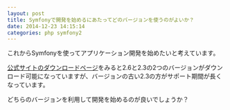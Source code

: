 ```yaml
---
layout: post
title: Symfonyで開発を始めるにあたってどのバージョンを使うのがよいか？
date: 2014-12-23 14:15:14
categories: php symfony2
---
```

<p>これからSymfonyを使ってアプリケーション開発を始めたいと考えています。</p>

<p><a href="http://symfony.com/download" rel="nofollow">公式サイトのダウンロードページ</a>をみると2.6と2.3の2つのバージョンがダウンロード可能になっていますが、バージョンの古い2.3の方がサポート期間が長くなっています。</p>

<p>どちらのバージョンを利用して開発を始めるのが良いでしょうか？</p>
